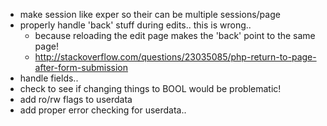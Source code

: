 - make session like exper so their can be multiple sessions/page
- properly handle 'back' stuff during edits.. this is wrong..
  - because reloading the edit page makes the 'back' point to the same
    page!
  - http://stackoverflow.com/questions/23035085/php-return-to-page-after-form-submission
- handle fields..
- check to see if changing things to BOOL would be problematic!
- add ro/rw flags to userdata
- add proper error checking for userdata..
